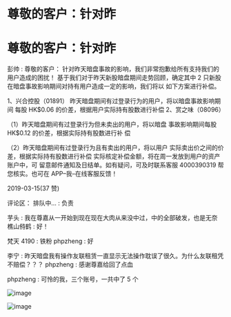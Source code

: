 # 尊敬的客户：针对昨

# 尊敬的客户：针对昨

彭帅 : 尊敬的客户： 针对昨天暗盘事故的影响，我们非常抱歉给所有支持我们的 用户造成的困扰！ 基于我们对于昨天新股暗盘期间走势回顾，确定其中 2 只新股 在暗盘事故影响期间对持有用户造成一定的影响，我们将以 如下方案进行补偿。

1、兴合控股（01891） 昨天暗盘期间有过登录行为的用户，将以暗盘事故影响期间 每股 HK$0.06 的价差，根据用户实际持有股数进行补偿 2、赏之味（08096）

（1）昨天暗盘期间有过登录行为但未卖出的用户，将以暗盘 事故影响期间每股 HK$0.12 的价差，根据实际持有股数进行补 偿

（2）昨天暗盘期间有过登录行为且有卖出的用户，将以用户 实际卖出价之间的价差，根据实际持有股数进行补偿 实际核定补偿金额，将在周一发放到用户的资产账户中，可 留意邮件通知及日结单。如有疑问，可及时联系客服 4000390319 帮您核实。也可在 APP–我–在线客服反馈！

2019-03-15(37 赞)

评论区： 排队中... : 负责

芋头 : 我在尊嘉从一开始到现在现在大肉从来没中过，中的全部破发，也是无奈 樵山偫鹤 : 好！

梵天 4190 : 铁粉 phpzheng : 好

李宁 : 昨天暗盘我有操作友联租赁一直显示无法操作耽误了很久。为什么友联租凭不赔偿？？？ phpzheng : 感谢尊嘉给回了点血

phpzheng : 可怜的我，三个账号，一共中了 5 个

![image](img/Image_278.png)

![image](img/Image_279.png)